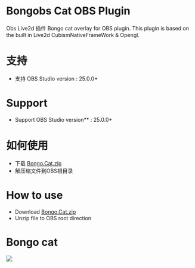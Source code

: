 
# Bongobs Cat OBS Plugin
 Obs Live2d 插件
 Bongo cat overlay for OBS plugin. This plugin is based on the built in Live2d CubismNativeFrameWork & Opengl. 
# 支持
* 支持 OBS Studio version : 25.0.0+
# Support
* Support OBS Studio version** : 25.0.0+
# 如何使用
* 下载 [Bongo.Cat.zip](https://github.com/a1928370421/Bongobs-Cat-Plugin/releases/download/0.1.1/Bango.Cat.zip)
* 解压缩文件到OBS根目录
# How to use
* Download [Bongo.Cat.zip](https://github.com/a1928370421/Bongobs-Cat-Plugin/releases/download/0.1.1/Bango.Cat.zip)
* Unzip file to OBS root direction
# Bongo cat
![](https://github.com/a1928370421/Bongobs-Cat-Plugin/blob/master/Resources/ezgif-2-2d5ba7544532.gif)
